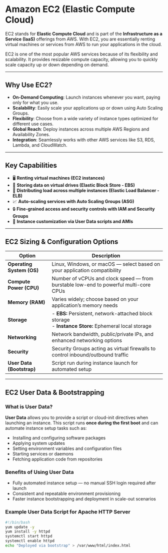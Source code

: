 # Amazon EC2 (Elastic Compute Cloud)

EC2 stands for **Elastic Compute Cloud** and is part of the **Infrastructure as a Service (IaaS)** offerings from AWS. With EC2, you are essentially renting virtual machines or services from AWS to run your applications in the cloud.

EC2 is one of the most popular AWS services because of its flexibility and scalability. It provides resizable compute capacity, allowing you to quickly scale capacity up or down depending on demand.

---

## Why Use EC2?

- **On-Demand Computing**: Launch instances whenever you want, paying only for what you use.
- **Scalability**: Easily scale your applications up or down using Auto Scaling Groups.
- **Flexibility**: Choose from a wide variety of instance types optimized for different use cases.
- **Global Reach**: Deploy instances across multiple AWS Regions and Availability Zones.
- **Integration**: Seamlessly works with other AWS services like S3, RDS, Lambda, and CloudWatch.

---

## Key Capabilities

- 🖥️ **Renting virtual machines (EC2 instances)**
- 💾 **Storing data on virtual drives (Elastic Block Store - EBS)**
- 🔁 **Distributing load across multiple instances (Elastic Load Balancer - ELB)**
- 📈 **Auto-scaling services with Auto Scaling Groups (ASG)**
- 🔒 **Fine-grained access and security controls with IAM and Security Groups**
- 🔧 **Instance customization via User Data scripts and AMIs**

---

## EC2 Sizing & Configuration Options

| Option                  | Description                                                                                     |
|-------------------------|-------------------------------------------------------------------------------------------------|
| **Operating System (OS)**    | Linux, Windows, or macOS — select based on your application compatibility                      |
| **Compute Power (CPU)**       | Number of vCPUs and clock speed — from burstable low-end to powerful multi-core CPUs         |
| **Memory (RAM)**              | Varies widely; choose based on your application’s memory needs                               |
| **Storage**                  | - **EBS:** Persistent, network-attached block storage<br>- **Instance Store:** Ephemeral local storage |
| **Networking**               | Network bandwidth, public/private IPs, and enhanced networking options                       |
| **Security**                 | Security Groups acting as virtual firewalls to control inbound/outbound traffic              |
| **User Data (Bootstrap)**    | Script run during instance launch for automated setup                                        |

---

## EC2 User Data & Bootstrapping

### What is User Data?

**User Data** allows you to provide a script or cloud-init directives when launching an instance. This script runs **once during the first boot** and can automate instance setup tasks such as:

- Installing and configuring software packages
- Applying system updates
- Setting environment variables and configuration files
- Starting services or daemons
- Fetching application code from repositories

### Benefits of Using User Data

- Fully automated instance setup — no manual SSH login required after launch
- Consistent and repeatable environment provisioning
- Faster instance bootstrapping and deployment in scale-out scenarios

### Example User Data Script for Apache HTTP Server

```bash
#!/bin/bash
yum update -y
yum install -y httpd
systemctl start httpd
systemctl enable httpd
echo "Deployed via bootstrap" > /var/www/html/index.html
